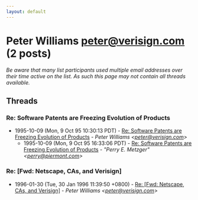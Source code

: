 ```yaml
---
layout: default
---
```


# Peter Williams <peter@verisign.com> (2 posts)

_Be aware that many list participants used multiple email addresses over their time active on the list. As such this page may not contain all threads available._

## Threads

### Re: Software Patents are Freezing Evolution of Products
+ 1995-10-09 (Mon, 9 Oct 95 10:30:13 PDT) - [Re: Software Patents are Freezing Evolution of Products](/archive/1995/10/4ac293ce1fc5b48ec92dcf00623e49016bfee1e675638c2cbcc036fdaa39ff29) - _Peter Williams \<peter@verisign.com\>_
  + 1995-10-09 (Mon, 9 Oct 95 16:33:06 PDT) - [Re: Software Patents are Freezing Evolution of Products](/archive/1995/10/912ebf1a9171e633f56f6ab2629ef38350a71d2d0b957f455bf778f009ffbe04) - _"Perry E. Metzger" \<perry@piermont.com\>_

### Re: [Fwd: Netscape, CAs, and Verisign]
+ 1996-01-30 (Tue, 30 Jan 1996 11:39:50 +0800) - [Re: [Fwd: Netscape, CAs, and Verisign]](/archive/1996/01/58f2acb37b0a6dfbb0098b3c219c69b7594b110b305364c83c3cedf82d3455fe) - _Peter Williams \<peter@verisign.com\>_

